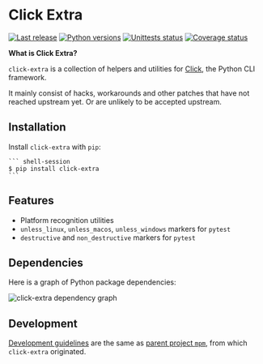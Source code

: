 # Click Extra

[![Last
release](https://img.shields.io/pypi/v/click-extra.svg)](https://pypi.python.org/pypi/click-extra)
[![Python
versions](https://img.shields.io/pypi/pyversions/click-extra.svg)](https://pypi.python.org/pypi/click-extra)
[![Unittests
status](https://github.com/kdeldycke/click-extra/actions/workflows/tests.yaml/badge.svg?branch=main)](https://github.com/kdeldycke/click-extra/actions/workflows/tests.yaml?query=branch%3Amain)
[![Coverage
status](https://codecov.io/gh/kdeldycke/click-extra/branch/main/graph/badge.svg)](https://codecov.io/gh/kdeldycke/click-extra/branch/main)

**What is Click Extra?**

`click-extra` is a collection of helpers and utilities for [Click](https://click.palletsprojects.com), the Python CLI framework.

It mainly consist of hacks, workarounds and other patches that have not reached upstream yet. Or are unlikely to be accepted upstream.

## Installation

Install `click-extra` with `pip`:

    ``` shell-session
    $ pip install click-extra
    ```

## Features

* Platform recognition utilities
* `unless_linux`, `unless_macos`, `unless_windows` markers for `pytest`
* `destructive` and `non_destructive` markers for `pytest`

## Dependencies

Here is a graph of Python package dependencies:

![click-extra dependency graph](https://github.com/kdeldycke/click-extra/dependencies.png)

## Development

[Development guidelines](https://kdeldycke.github.io/meta-package-manager/development.html) are the same as [parent project `mpm`](https://github.com/kdeldycke/meta-package-manager), from which `click-extra` originated.